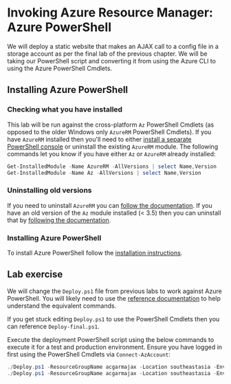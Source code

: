 # Invoking Azure Resource Manager: Azure PowerShell

We will deploy a static website that makes an AJAX call to a config file in a storage account as per the final lab of the previous chapter. We will be taking our PowerShell script and converting it from using the Azure CLI to using the Azure PowerShell Cmdlets.

## Installing Azure PowerShell

### Checking what you have installed

This lab will be run against the cross-platform `Az` PowerShell Cmdlets (as opposed to the older Windows only `AzureRM` PowerShell Cmdlets). If you have `AzureRM` installed then you'll need to either [install a separate PowerShell console](https://docs.microsoft.com/en-us/powershell/scripting/install/installing-powershell?view=powershell-7#powershell) or uninstall the existing `AzureRM` module. The following commands let you know if you have either `Az` or `AzureRM` already installed:

```powershell
Get-InstalledModule -Name AzureRM -AllVersions | select Name,Version
Get-InstalledModule -Name Az -AllVersions | select Name,Version
```

### Uninstalling old versions

If you need to uninstall `AzureRM` you can [follow the documentation](https://docs.microsoft.com/en-us/powershell/azure/uninstall-az-ps#uninstall-the-azurerm-module). If you have an old version of the `Az` module installed (< 3.5) then you can uninstall that by [following the documentation](https://docs.microsoft.com/en-us/powershell/azure/uninstall-az-ps#uninstall-azure-powershell-from-powershell-get).

### Installing Azure PowerShell

To install Azure PowerShell follow the [installation instructions](https://docs.microsoft.com/en-us/powershell/azure/install-az-ps).

## Lab exercise

We will change the `Deploy.ps1` file from previous labs to work against Azure PowerShell. You will likely need to use the [reference documentation](https://docs.microsoft.com/en-us/azure/azure-resource-manager/templates/deploy-powershell) to help understand the equivalent commands.

If you get stuck editing `Deploy.ps1` to use the PowerShell Cmdlets then you can reference `Deploy-final.ps1`.

Execute the deployment PowerShell script using the below commands to execute it for a test and production environment. Ensure you have logged in first using the PowerShell Cmdlets via `Connect-AzAccount`:

```powershell
./Deploy.ps1 -ResourceGroupName acgarmajax -Location southeastasia -Environment test
./Deploy.ps1 -ResourceGroupName acgarmajax -Location southeastasia -Environment prod
```
